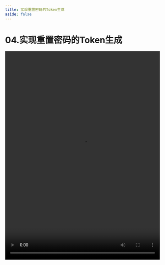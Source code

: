 ```yaml
---
title: 实现重置密码的Token生成
aside: false
---
```


# 04.实现重置密码的Token生成

<video autoplay src="http://qn.chinavanes.com/nodejs/module-17/04.实现重置密码的Token生成.mp4" controls controlsList="nodownload" width="100%" height="680"/>

